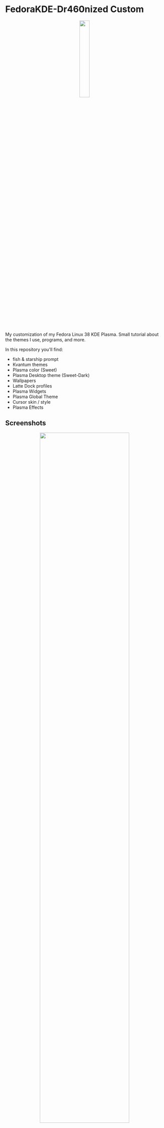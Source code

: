 # FedoraKDE-Dr460nized Custom

<p align="center">
<a><img src="https://i.imgur.com/GW2L0Oc.png" style="height: 25%; width:25%;"/></center></a></p>

My customization of my Fedora Linux 38 KDE Plasma. Small tutorial about the themes I use, programs, and more.

In this repository you'll find:

- fish & starship prompt
- Kvantum themes
- Plasma color (Sweet)
- Plasma Desktop theme (Sweet-Dark)
- Wallpapers
- Latte Dock profiles
- Plasma Widgets
- Plasma Global Theme
- Cursor skin / style
- Plasma Effects


## Screenshots

<p align="center">
<a><img src="https://i.imgur.com/kTh9IPc.png" style="height: 75%; width:75%;"/></center></a></p>
<p align="center">
<a><img src="https://i.imgur.com/5Owzmsy.jpg" style="height: 75%; width:75%;"/></center></a></p>
<p align="center">
<a><img src="https://i.imgur.com/lYEXonT.jpg" style="height: 75%; width:75%;"/></center></a></p>

## Details

- **OS:** [Fedora 38 KDE Plasma](https://fedoraproject.org/spins/kde/)
- **WM:** [kwin](https://userbase.kde.org/KWin)
- **Terminal:** [fish](https://fishshell.com)
- **Terminal Font:** [Hack Nerd Font 13](https://www.nerdfonts.com)
- **Editor:** [nano](https://www.nano-editor.org)
- **Theme:** [Plasma, Sweet-Dark (GTK2/3)](https://github.com/EliverLara/Sweet)
- **Theme Icons:** [BeautyLine](https://store.kde.org/p/1425426/)

## Setup / Installation

Index: 
<br />
- [XXX](https://)
  - XXXX XX XXXXXX
- XXX

## Recommendations

---
